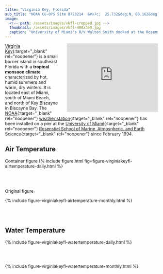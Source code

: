 ```yaml
---
title: "Virginia Key, Florida"
sub_title: "NOAA CO-OPS Site 8723214  &#x7c;  25.732&deg;N, 80.162&deg;W"
image:
  <!-- path: /assets/images/vkfl-cropped.jpg -->
  thumbnail: /assets/images/vkfl-400x300.jpg
  caption: "University of Miami's R/V Walton Smith docked at the Rosenstiel School of Marine, Atmospheric, and Earth Science on Virginia Key"
---
```


<iframe src="https://www.google.com/maps/embed?pb=!1m14!1m12!1m3!1d42461.70157812699!2d-80.17255246551831!3d25.73753395804339!2m3!1f0!2f0!3f0!3m2!1i1024!2i768!4f13.1!5e0!3m2!1sen!2sus!4v1704939462365!5m2!1sen!2sus" align="right" width="300" height="225" style="border:0; padding-left: 30px;" allowfullscreen="" loading="lazy" referrerpolicy="no-referrer-when-downgrade"></iframe>

[Virginia Key](https://en.wikipedia.org/wiki/Virginia_Key){:target="_blank" rel="noopener"} is a small barrier island in southeast Florida with a **tropical monsoon climate** characterized by hot, humid summers and warm, dry winters. It is located east of Miami, south of Miami Beach, and north of Key Biscayne in Biscayne Bay. The [NOAA](https://www.noaa.gov){:target="_blank" rel="noopener"} [weather station](https://tidesandcurrents.noaa.gov/stationhome.html?id=8723214){:target="_blank" rel="noopener"} has been installed on a pier at the [University of Miami](https://welcome.miami.edu){:target="_blank" rel="noopener"} [Rosenstiel School of Marine, Atmospheric, and Earth Science](https://earth.miami.edu){:target="_blank" rel="noopener"} since February 1994.


## Air Temperature
<!-- Temperatures are in degrees Fahrenheit (&deg;F). Hourly air temperature observations are available from MM/DD/YYYY to MM/DD/YYYY and 6-minute observations from MM/DD/YYYY to MM/DD/YYYY. -->

Container figure
{% include figure.html fig=figure-virginiakeyfl-airtemperature-daily.html %}

<br/><br/>  
Original figure

{% include figure-virginiakeyfl-airtemperature-monthly.html %}

<br/><br/>  

## Water Temperature
<!-- Temperatures are in degrees Fahrenheit (&deg;F). Hourly water temperature observations are available from MM/DD/YYYY to MM/DD/YYYY and 6-minute observations from MM/DD/YYYY to MM/DD/YYYY. -->

{% include figure-virginiakeyfl-watertemperature-daily.html %}

<br/><br/>  

{% include figure-virginiakeyfl-watertemperature-monthly.html %}

